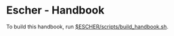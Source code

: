 # Escher - Handbook

To build this handbook,
run [$ESCHER/scripts/build_handbook.sh](../../scripts/build_handbook.sh).
